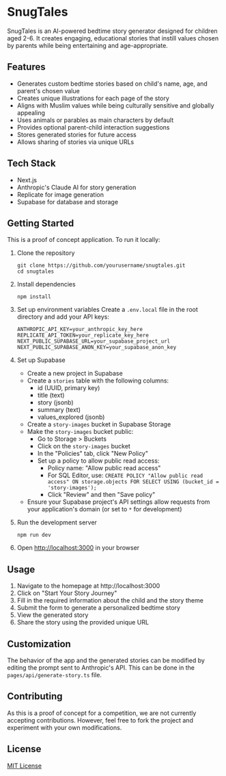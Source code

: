 # SnugTales

SnugTales is an AI-powered bedtime story generator designed for children aged 2-6. It creates engaging, educational stories that instill values chosen by parents while being entertaining and age-appropriate.

## Features

- Generates custom bedtime stories based on child's name, age, and parent's chosen value
- Creates unique illustrations for each page of the story
- Aligns with Muslim values while being culturally sensitive and globally appealing
- Uses animals or parables as main characters by default
- Provides optional parent-child interaction suggestions
- Stores generated stories for future access
- Allows sharing of stories via unique URLs

## Tech Stack

- Next.js
- Anthropic's Claude AI for story generation
- Replicate for image generation
- Supabase for database and storage

## Getting Started

This is a proof of concept application. To run it locally:

1. Clone the repository
   ```
   git clone https://github.com/yourusername/snugtales.git
   cd snugtales
   ```

2. Install dependencies
   ```
   npm install
   ```

3. Set up environment variables
   Create a `.env.local` file in the root directory and add your API keys:
   ```
   ANTHROPIC_API_KEY=your_anthropic_key_here
   REPLICATE_API_TOKEN=your_replicate_key_here
   NEXT_PUBLIC_SUPABASE_URL=your_supabase_project_url
   NEXT_PUBLIC_SUPABASE_ANON_KEY=your_supabase_anon_key
   ```

4. Set up Supabase
   - Create a new project in Supabase
   - Create a `stories` table with the following columns:
     - id (UUID, primary key)
     - title (text)
     - story (jsonb)
     - summary (text)
     - values_explored (jsonb)
   - Create a `story-images` bucket in Supabase Storage
   - Make the `story-images` bucket public:
     - Go to Storage > Buckets
     - Click on the `story-images` bucket
     - In the "Policies" tab, click "New Policy"
     - Set up a policy to allow public read access:
       - Policy name: "Allow public read access"
       - For SQL Editor, use: `CREATE POLICY "Allow public read access" ON storage.objects FOR SELECT USING (bucket_id = 'story-images');`
       - Click "Review" and then "Save policy"
   - Ensure your Supabase project's API settings allow requests from your application's domain (or set to `*` for development)

5. Run the development server
   ```
   npm run dev
   ```

6. Open [http://localhost:3000](http://localhost:3000) in your browser

## Usage

1. Navigate to the homepage at http://localhost:3000
2. Click on "Start Your Story Journey"
3. Fill in the required information about the child and the story theme
4. Submit the form to generate a personalized bedtime story
5. View the generated story
6. Share the story using the provided unique URL

## Customization

The behavior of the app and the generated stories can be modified by editing the prompt sent to Anthropic's API. This can be done in the `pages/api/generate-story.ts` file.

## Contributing

As this is a proof of concept for a competition, we are not currently accepting contributions. However, feel free to fork the project and experiment with your own modifications.

## License

[MIT License](LICENSE)